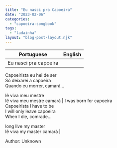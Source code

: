 ```yaml
---
title: "Eu nasci pra Capoeira"
date: "2023-02-06"
categories: 
  - "capoeira-songbook"
tags: 
  - "ladainha"
layout: "blog-post-layout.njk"
---
```


| Portuguese | English |
| --- | --- |
| Eu nasci pra capoeira  
Capoeirista eu hei de ser  
Só deixarei a capoeira  
Quando eu morrer, camará...  
  
Iê viva meu mestre  
Iê viva meu mestre camará | I was born for capoeira  
Capoeirista I have to be  
I will only leave capoeira  
When I die, comrade…  
  
long live my master  
Iê viva my master camará |

<figcaption>

Author: Unknown

</figcaption>
